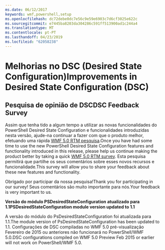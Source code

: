 ```yaml
---
ms.date: 06/12/2017
keywords: wmf,powershell,setup
ms.openlocfilehash: dc72debe0dc7e56c9e59e6903c7d6cf3025e622c
ms.sourcegitcommit: e7445ba8203da304286c591ff513900ad1c244a4
ms.translationtype: MT
ms.contentlocale: pt-PT
ms.lasthandoff: 04/23/2019
ms.locfileid: "62058238"
---
```

# <a name="improvements-in-desired-state-configuration-dsc"></a><span data-ttu-id="457cd-102">Melhorias no DSC (Desired State Configuration)</span><span class="sxs-lookup"><span data-stu-id="457cd-102">Improvements in Desired State Configuration (DSC)</span></span>

## <a name="dsc-feedback-survey"></a><span data-ttu-id="457cd-103">Pesquisa de opinião de DSC</span><span class="sxs-lookup"><span data-stu-id="457cd-103">DSC Feedback Survey</span></span>

<span data-ttu-id="457cd-104">Assim que tenha tido a algum tempo a utilizar as novas funcionalidades do PowerShell Desired State Configuration e funcionalidades introduzidas nesta versão, ajude-na continuar a fazer com que o produto melhor, efetuando uma rápida [WMF 5.0 RTM pesquisa](https://www.surveymonkey.com/r/SGLQM5W).</span><span class="sxs-lookup"><span data-stu-id="457cd-104">Once you have had some time to use the new PowerShell Desired State Configuration features and functionality introduced in this release, please help us continue making the product better by taking a quick [WMF 5.0 RTM survey](https://www.surveymonkey.com/r/SGLQM5W).</span></span> <span data-ttu-id="457cd-105">Esta pesquisa permitirá que partilhe os seus comentários sobre esses novos recursos e funcionalidade.</span><span class="sxs-lookup"><span data-stu-id="457cd-105">This survey will allow you to share your feedback about these new features and functionality.</span></span>

<span data-ttu-id="457cd-106">Obrigado por participar da nossa pesquisa!</span><span class="sxs-lookup"><span data-stu-id="457cd-106">Thank you for participating in our survey!</span></span> <span data-ttu-id="457cd-107">Seus comentários são muito importante para nós.</span><span class="sxs-lookup"><span data-stu-id="457cd-107">Your feedback is very important to us.</span></span>

<span data-ttu-id="457cd-108">**Versão do módulo PSDesiredStateConfiguration atualizado para 1.1**</span><span class="sxs-lookup"><span data-stu-id="457cd-108">**PSDesiredStateConfiguration module version updated to 1.1**</span></span>

<span data-ttu-id="457cd-109">A versão do módulo do PsDesiredStateConfiguration foi atualizada para 1.1.</span><span class="sxs-lookup"><span data-stu-id="457cd-109">The module version of PsDesiredStateConfiguration has been updated to 1.1.</span></span> <span data-ttu-id="457cd-110">Configurações de DSC compiladas no WMF 5.0 pré-visualização Fevereiro de 2015 ou anteriores não funcionará no PowerShell/WMF 5.0.</span><span class="sxs-lookup"><span data-stu-id="457cd-110">DSC configurations compiled on WMF 5.0 Preview Feb 2015 or earlier will not work on PowerShell/WMF 5.0.</span></span>
